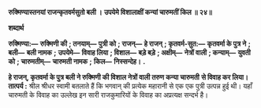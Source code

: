 **रुक्मिण्यास्तनयां राजन्कृतवर्मसुतो बली ।** **उपयेमे विशालाक्षीं कन्यां चारुमतीं किल ॥ २४॥** 

**शब्दार्थ** 

**रुक्मिण्या:—** **रुक्मिणी की** **; तनयाम्—** **पुत्री को** **; राजन्—** **हे राजन्** **; कृतवर्म-सुत:—** **कृतवर्मा के पुत्र ने** **; बली—** **बली नामक** **;** **उपयेमे—** **विवाह लिया** **; विशाल—** **बड़े बड़े** **; अक्षीम्—** **नेत्रों वाली** **; कन्याम्—** **युवती को** **; चारुमतीम्—** **चारुमती नामक** **;** **किल—** **निस्सन्देह।** **.** 

**हे राजन्, कृतवर्मा के पुत्र बली ने रुक्मिणी की विशाल नेत्रों वाली तरुण कन्या चारुमती** **से विवाह कर लिया।** **तात्पर्य :** श्रील श्रीधर स्वामी बतलाते हैं कि भगवान् की प्रत्येक महारानी से एक एक पुत्री उत्पन्न हुई थी। यहाँ चारुमती के विवाह का उल्लेख इन सारी राजकुमारियों के विवाह का अप्रत्यक्ष सन्दर्भ है।  